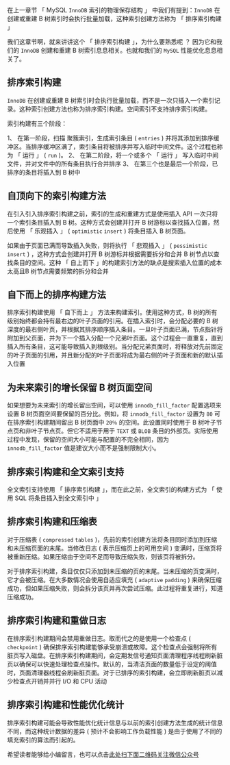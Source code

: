 在上一章节 「 MySQL `InnoDB` 索引的物理保存结构 」 中我们有提到：`InnoDB` 在创建或重建 B 树索引时会执行批量加载，这种索引创建方法称为 「 排序索引构建 」

我们这章节啊，就来讲讲这个 「 排序索引构建 」，为什么要熟悉呢 ？ 因为它和我们的 `InnoDB` 创建和重建 B 树索引息息相关。也就和我们的 `MySQL` 性能优化息息相关了。

## 排序索引构建 ##

`InnoDB` 在创建或重建 B 树索引时会执行批量加载，而不是一次只插入一个索引记录。这种索引创建方法也称为排序索引构建。空间索引不支持排序索引构建。

索引构建有三个阶段：

1、  在第一阶段，扫描 聚簇索引，生成索引条目 ( `entries` ) 并将其添加到排序缓冲区。当排序缓冲区满了，索引条目将被排序并写入临时中间文件。这个过程也称为 「 运行 」 ( `run` )。
2、  在第二阶段，将一个或多个 「 运行 」 写入临时中间文件，并对文件中的所有条目执行合并排序
3、  在第三个也是最后一个阶段，已排序的条目将插入到 B 树中

## 自顶向下的索引构建方法 ##

在引入引入排序索引构建之前，索引的生成和重建方式是使用插入 API 一次只将一个索引条目插入到 B 树。这种方式会创建并打开 B 树游标以查找插入位置，然后使用 「 乐观插入 」 ( `optimistic` `insert` ) 将条目插入 B 树页面。

如果由于页面已满而导致插入失败，则将执行 「 悲观插入 」 ( `pessimistic` `insert` ) ，这种方式会创建并打开 B 树游标并根据需要拆分和合并 B 树节点以查找条目的空间。这种 「 自上而下 」的构建索引方法的缺点是搜索插入位置的成本太高且B 树节点需要频繁的拆分和合并

## 自下而上的排序构建方法 ##

排序索引构建使用 「 自下而上 」 方法来构建索引。使用这种方式，B 树的所有级别始终都会持有最右边的叶子页面的引用。在插入索引时，会分配必要的 B 树深度的最右侧叶页，并根据其排序顺序插入条目。一旦叶子页面已满，节点指针将附加到父页面，并为下一个插入分配一个兄弟叶页面。这个过程会一直重复，直到插入所有条目，这可能导致插入到根级别。当分配兄弟页面时，将释放对先前固定的叶子页面的引用，并且新分配的叶子页面将成为最右侧的叶子页面和新的默认插入位置

## 为未来索引的增长保留 B 树页面空间 ##

如果想要为未来索引的增长留出空间，可以使用 `innodb_fill_factor` 配置选项来设置 B 树页面空间要保留的百分比。例如，将 `innodb_fill_factor` 设置为 `80` 可在排序索引构建期间留出 B 树页面中 `20％` 的空间。此设置同时使用于 B 树叶子节点页和非叶子节点页。但它不适用于用于 `TEXT` 或 `BLOB` 条目的外部页。实际使用过程中发现，保留的空间大小可能与配置的不完全相同，因为 `innodb_fill_factor` 值是建议大小而不是强制限制大小。

## 排序索引构建和全文索引支持 ##

全文索引支持使用 「 排序索引构建 」，而在此之前，全文索引的构建方式为 「 使用 SQL 将条目插入到全文索引中 」

## 排序索引构建和压缩表 ##

对于压缩表 ( `compressed` `tables` )，先前的索引创建方法将条目同时添加到压缩和未压缩页面的末尾。当修改日志 ( 表示压缩页上的可用空间 ) 变满时，压缩页将被重新压缩。如果压缩由于空间不足而导致压缩失败，则该页将被拆分。

对于排序索引构建，条目仅仅只添加到未压缩的页的末尾。当未压缩的页变满时，它才会被压缩。在大多数情况会使用自适应填充 ( `adaptive` `padding` ) 来确保压缩成功，但如果压缩失败，则会拆分该页并再次尝试压缩。此过程将重复进行，知道压缩成功。

## 排序索引构建和重做日志 ##

在排序索引构建期间会禁用重做日志。取而代之的是使用一个检查点 ( `checkpoint` ) 确保排序索引构建能够承受崩溃或故障。这个检查点会强制将所有脏页写入磁盘。在排序索引构建期间，会定期发信号通知页面清理程序线程刷新脏页以确保可以快速处理检查点操作。默认的，当清洁页面的数量低于设定的阈值时，页面清理器线程会刷新脏页面。对于已排序的索引构建，会立即刷新脏页以减少检查点开销并并行 I/O 和 CPU 活动

## 排序索引构建和性能优化统计 ##

排序索引构建可能会导致性能优化统计信息与以前的索引创建方法生成的统计信息不同，而这种统计数据的差异 ( 预计不会影响工作负载性能 ) 是由于使用了不同的填充索引的算法而引起的。

希望读者能够给小编留言，也可以点击[此处扫下面二维码关注微信公众号](https://www.ycbbs.vip/?p=28 "此处扫下面二维码关注微信公众号")